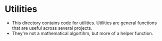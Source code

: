 # Utilities
* This directory contains code for utilities. Utilities are general functions that are useful across several projects.
* They're not a mathematical algortihm, but more of a helper function.
